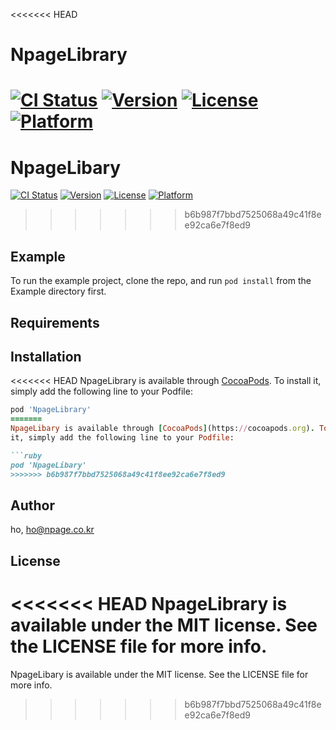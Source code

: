 <<<<<<< HEAD
# NpageLibrary

[![CI Status](https://img.shields.io/travis/ho/NpageLibrary.svg?style=flat)](https://travis-ci.org/ho/NpageLibrary)
[![Version](https://img.shields.io/cocoapods/v/NpageLibrary.svg?style=flat)](https://cocoapods.org/pods/NpageLibrary)
[![License](https://img.shields.io/cocoapods/l/NpageLibrary.svg?style=flat)](https://cocoapods.org/pods/NpageLibrary)
[![Platform](https://img.shields.io/cocoapods/p/NpageLibrary.svg?style=flat)](https://cocoapods.org/pods/NpageLibrary)
=======
# NpageLibary

[![CI Status](https://img.shields.io/travis/ho/NpageLibary.svg?style=flat)](https://travis-ci.org/ho/NpageLibary)
[![Version](https://img.shields.io/cocoapods/v/NpageLibary.svg?style=flat)](https://cocoapods.org/pods/NpageLibary)
[![License](https://img.shields.io/cocoapods/l/NpageLibary.svg?style=flat)](https://cocoapods.org/pods/NpageLibary)
[![Platform](https://img.shields.io/cocoapods/p/NpageLibary.svg?style=flat)](https://cocoapods.org/pods/NpageLibary)
>>>>>>> b6b987f7bbd7525068a49c41f8ee92ca6e7f8ed9

## Example

To run the example project, clone the repo, and run `pod install` from the Example directory first.

## Requirements

## Installation

<<<<<<< HEAD
NpageLibrary is available through [CocoaPods](https://cocoapods.org). To install
it, simply add the following line to your Podfile:

```ruby
pod 'NpageLibrary'
=======
NpageLibary is available through [CocoaPods](https://cocoapods.org). To install
it, simply add the following line to your Podfile:

```ruby
pod 'NpageLibary'
>>>>>>> b6b987f7bbd7525068a49c41f8ee92ca6e7f8ed9
```

## Author

ho, ho@npage.co.kr

## License

<<<<<<< HEAD
NpageLibrary is available under the MIT license. See the LICENSE file for more info.
=======
NpageLibary is available under the MIT license. See the LICENSE file for more info.
>>>>>>> b6b987f7bbd7525068a49c41f8ee92ca6e7f8ed9
